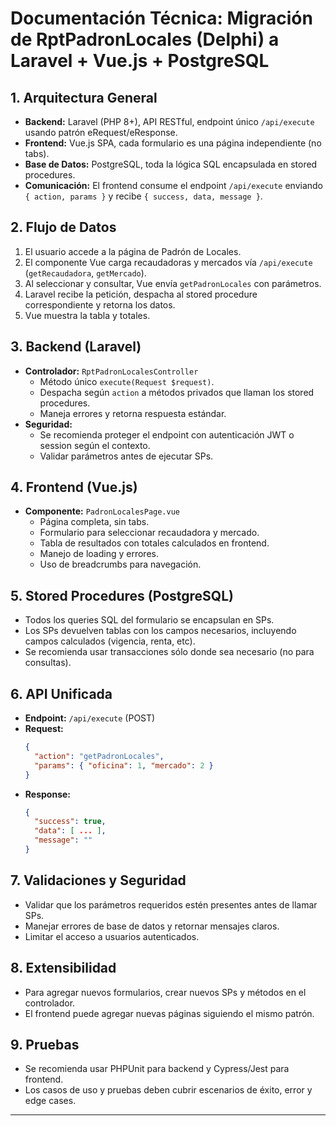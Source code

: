 # Documentación Técnica: Migración de RptPadronLocales (Delphi) a Laravel + Vue.js + PostgreSQL

## 1. Arquitectura General
- **Backend:** Laravel (PHP 8+), API RESTful, endpoint único `/api/execute` usando patrón eRequest/eResponse.
- **Frontend:** Vue.js SPA, cada formulario es una página independiente (no tabs).
- **Base de Datos:** PostgreSQL, toda la lógica SQL encapsulada en stored procedures.
- **Comunicación:** El frontend consume el endpoint `/api/execute` enviando `{ action, params }` y recibe `{ success, data, message }`.

## 2. Flujo de Datos
1. El usuario accede a la página de Padrón de Locales.
2. El componente Vue carga recaudadoras y mercados vía `/api/execute` (`getRecaudadora`, `getMercado`).
3. Al seleccionar y consultar, Vue envía `getPadronLocales` con parámetros.
4. Laravel recibe la petición, despacha al stored procedure correspondiente y retorna los datos.
5. Vue muestra la tabla y totales.

## 3. Backend (Laravel)
- **Controlador:** `RptPadronLocalesController`
  - Método único `execute(Request $request)`.
  - Despacha según `action` a métodos privados que llaman los stored procedures.
  - Maneja errores y retorna respuesta estándar.
- **Seguridad:**
  - Se recomienda proteger el endpoint con autenticación JWT o session según el contexto.
  - Validar parámetros antes de ejecutar SPs.

## 4. Frontend (Vue.js)
- **Componente:** `PadronLocalesPage.vue`
  - Página completa, sin tabs.
  - Formulario para seleccionar recaudadora y mercado.
  - Tabla de resultados con totales calculados en frontend.
  - Manejo de loading y errores.
  - Uso de breadcrumbs para navegación.

## 5. Stored Procedures (PostgreSQL)
- Todos los queries SQL del formulario se encapsulan en SPs.
- Los SPs devuelven tablas con los campos necesarios, incluyendo campos calculados (vigencia, renta, etc).
- Se recomienda usar transacciones sólo donde sea necesario (no para consultas).

## 6. API Unificada
- **Endpoint:** `/api/execute` (POST)
- **Request:**
  ```json
  {
    "action": "getPadronLocales",
    "params": { "oficina": 1, "mercado": 2 }
  }
  ```
- **Response:**
  ```json
  {
    "success": true,
    "data": [ ... ],
    "message": ""
  }
  ```

## 7. Validaciones y Seguridad
- Validar que los parámetros requeridos estén presentes antes de llamar SPs.
- Manejar errores de base de datos y retornar mensajes claros.
- Limitar el acceso a usuarios autenticados.

## 8. Extensibilidad
- Para agregar nuevos formularios, crear nuevos SPs y métodos en el controlador.
- El frontend puede agregar nuevas páginas siguiendo el mismo patrón.

## 9. Pruebas
- Se recomienda usar PHPUnit para backend y Cypress/Jest para frontend.
- Los casos de uso y pruebas deben cubrir escenarios de éxito, error y edge cases.

---
